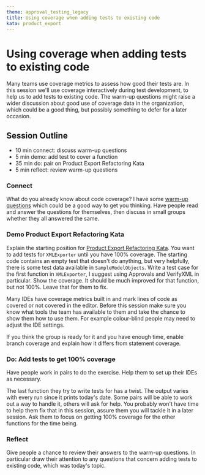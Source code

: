 ```yaml
---
theme: approval_testing_legacy
title: Using coverage when adding tests to existing code
kata: product_export
---
```


# Using coverage when adding tests to existing code

Many teams use coverage metrics to assess how good their tests are. In this session we'll use coverage interactively during test development, to help us to add tests to existing code. The warm-up questions might raise a wider discussion about good use of coverage data in the organization, which could be a good thing, but possibly something to defer for a later occasion.

## Session Outline

* 10 min connect: discuss warm-up questions  
* 5 min demo: add test to cover a function
* 35 min do: pair on Product Export Refactoring Kata  
* 5 min reflect: review warm-up questions

### Connect
What do you already know about code coverage? I have some [warm-up questions](https://emilybache.github.io/exercises/warm_up_questions/coverage_warm_up_questions.html) which could be a good way to get you thinking. Have people read and answer the questions for themselves, then discuss in small groups whether they all answered the same.

### Demo Product Export Refactoring Kata
Explain the starting position for [Product Export Refactoring Kata](https://github.com/emilybache/Product-Export-Refactoring-Kata). You want to add tests for ``XMLExporter`` until you have 100% coverage. The starting code contains an empty test that doesn't do anything, but very helpfully, there is some test data available in ``SampleModelObjects``. Write a test case for the first function in ``XMLExporter``, I suggest using Approvals and VerifyXML in particular. Show the coverage. It should be much improved for that function, but not 100%. Leave that for them to fix.

Many IDEs have coverage metrics built in and mark lines of code as covered or not covered in the editor. Before this session make sure you know what tools the team has available to them and take the chance to show them how to use them. For example colour-blind people may need to adjust the IDE settings. 

If you think the group is ready for it and you have enough time, enable branch coverage and explain how it differs from statement coverage.

### Do: Add tests to get 100% coverage
Have people work in pairs to do the exercise. Help them to set up their IDEs as necessary.

The last function they try to write tests for has a twist. The output varies with every run since it prints today's date. Some pairs will be able to work out a way to handle it, others will ask for help. You probably won't have time to help them fix that in this session, assure them you will tackle it in a later session. Ask them to focus on getting 100% coverage for the other functions for the time being.

### Reflect
Give people a chance to review their answers to the warm-up questions. In particular draw their attention to any questions that concern adding tests to existing code, which was today's topic.
